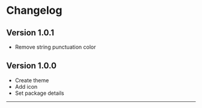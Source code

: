 # Changelog

## Version 1.0.1

- Remove string punctuation color

## Version 1.0.0

- Create theme
- Add icon
- Set package details

___